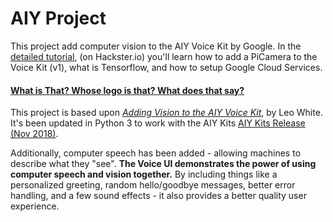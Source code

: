 # AIY Project
This project add computer vision to the AIY Voice Kit by Google. In the <a href="https://www.hackster.io/elizmyers/add-vision-to-the-aiy-voice-kit-e9ff3d">detailed tutorial</a>, (on Hackster.io) you'll learn how to add a  PiCamera to the Voice Kit (v1), what is Tensorflow, and how to setup Google Cloud Services. 

#### <a href="https://www.hackster.io/elizmyers/add-vision-to-the-aiy-voice-kit-e9ff3d">What is That? Whose logo is that? What does that say?</a>
This project is based upon <a href="http://blog.mybigideas.uk/2018/03/adding-vision-to-your-aiy-project-in-4.html"><i>Adding Vision to the AIY Voice Kit</i></a>, by Leo White. It's been updated in Python 3 to work with the AIY Kits <a href="https://github.com/google/aiyprojects-raspbian/releases/tag/v20181116">AIY Kits Release (Nov 2018)</a>.

Additionally, computer speech has been added - allowing machines to describe what they "see". <b>The Voice UI demonstrates the power of using computer speech and vision together.</b> By including things like a personalized greeting, random hello/goodbye messages, better error handling, and a few sound effects - it also provides a better quality user experience. 

